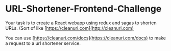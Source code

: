 # URL-Shortener-Frontend-Challenge

Your task is to create a React webapp using redux and sagas to shorten URLs. (Sort of like [https://cleanuri.com](http://cleanuri.com)

You can use [https://cleanuri.com/docs](https://cleanuri.com/docs) to make a request to a url shortener service.
